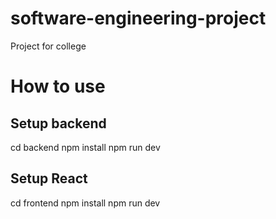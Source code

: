 # software-engineering-project

Project for college

# How to use

## Setup backend

cd backend
npm install
npm run dev

## Setup React

cd frontend
npm install
npm run dev

